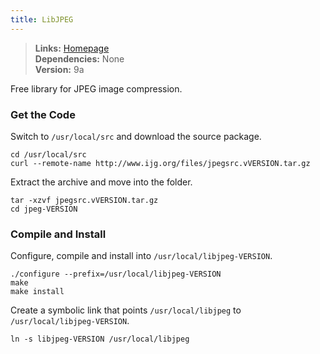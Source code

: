 ```yaml
---
title: LibJPEG
---
```



> **Links:** [Homepage](http://www.ijg.org/)  
> **Dependencies:** None  
> **Version:** <span id="version">9a</span>


Free library for JPEG image compression.


### Get the Code

Switch to `/usr/local/src` and download the source package.

	cd /usr/local/src
	curl --remote-name http://www.ijg.org/files/jpegsrc.vVERSION.tar.gz

Extract the archive and move into the folder.

	tar -xzvf jpegsrc.vVERSION.tar.gz
	cd jpeg-VERSION


### Compile and Install

Configure, compile and install into `/usr/local/libjpeg-VERSION`.

	./configure --prefix=/usr/local/libjpeg-VERSION
	make
	make install

Create a symbolic link that points `/usr/local/libjpeg` to `/usr/local/libjpeg-VERSION`.

	ln -s libjpeg-VERSION /usr/local/libjpeg
